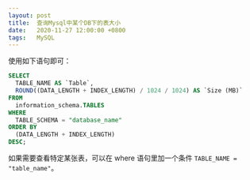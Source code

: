 ```yaml
---
layout: post
title:  查询Mysql中某个DB下的表大小
date:   2020-11-27 12:00:00 +0800
tags:   MySQL
---
```


使用如下语句即可：

```sql
SELECT
  TABLE_NAME AS `Table`,
  ROUND((DATA_LENGTH + INDEX_LENGTH) / 1024 / 1024) AS `Size (MB)`
FROM
  information_schema.TABLES
WHERE
  TABLE_SCHEMA = "database_name"
ORDER BY
  (DATA_LENGTH + INDEX_LENGTH)
DESC;
```

如果需要查看特定某张表，可以在 where 语句里加一个条件 `TABLE_NAME = "table_name"`。
